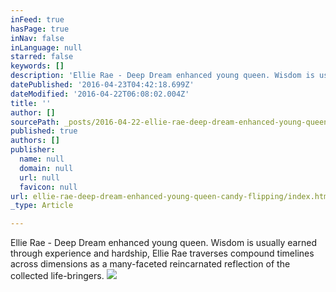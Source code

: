 ```yaml
---
inFeed: true
hasPage: true
inNav: false
inLanguage: null
starred: false
keywords: []
description: 'Ellie Rae - Deep Dream enhanced young queen. Wisdom is usually earned through experience and hardship, Ellie Rae traverses compound timelines across dimensions as a many-faceted reincarnated reflection of the collected life-bringers. '
datePublished: '2016-04-23T04:42:18.699Z'
dateModified: '2016-04-22T06:08:02.004Z'
title: ''
author: []
sourcePath: _posts/2016-04-22-ellie-rae-deep-dream-enhanced-young-queen-candy-flipping.md
published: true
authors: []
publisher:
  name: null
  domain: null
  url: null
  favicon: null
url: ellie-rae-deep-dream-enhanced-young-queen-candy-flipping/index.html
_type: Article

---
```

Ellie Rae - Deep Dream enhanced young queen. Wisdom is usually earned through experience and hardship, Ellie Rae traverses compound timelines across dimensions as a many-faceted reincarnated reflection of the collected life-bringers. ![](https://the-grid-user-content.s3-us-west-2.amazonaws.com/7db4443e-e67d-4f5d-87cf-edb461b6bf2e.jpg)